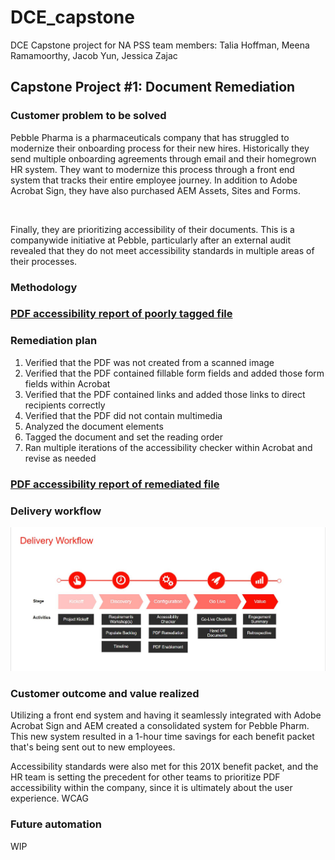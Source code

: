 # DCE_capstone
DCE Capstone project for NA PSS team members: Talia Hoffman, Meena Ramamoorthy, Jacob Yun, Jessica Zajac

## Capstone Project #1: Document Remediation 

### Customer problem to be solved 
<p>Pebble Pharma is a pharmaceuticals company that has struggled to modernize their onboarding process for their new hires. Historically they send multiple onboarding agreements through email and their homegrown HR system. They want to modernize this process through a front end system that tracks their entire employee journey. In addition to Adobe Acrobat Sign, they have also purchased AEM Assets, Sites and Forms. </p>
<br>
<p> Finally, they are prioritizing accessibility of their documents. This is a companywide initiative at Pebble, particularly after an external audit revealed that they do not meet accessibility standards in multiple areas of their processes. </p>


### Methodology 


### [PDF accessibility report of poorly tagged file](https://github.com/sekkinsan/DCE_capstone/blob/main/Pebble_Pharm_201X_Benefits.pdf.accreport.html) 


### Remediation plan 
  1. Verified that the PDF was not created from a scanned image 
  2. Verified that the PDF contained fillable form fields and added those form fields within Acrobat 
  3. Verified that the PDF contained links and added those links to direct recipients correctly 
  4. Verified that the PDF did not contain multimedia 
  5. Analyzed the document elements 
  6. Tagged the document and set the reading order 
  7. Ran multiple iterations of the accessibility checker within Acrobat and revise as needed 


### [PDF accessibility report of remediated file](https://github.com/sekkinsan/DCE_capstone/blob/main/Pebble_Pharm_201X_Benefits_remediated.pdf.accreport.html) 


### Delivery workflow 

  ![Delivery Workflow](/assets/delivery_workflow.JPG)


### Customer outcome and value realized 
<p> Utilizing a front end system and having it seamlessly integrated with Adobe Acrobat Sign and AEM created a consolidated system for Pebble Pharm. This new system resulted in a 1-hour time savings for each benefit packet that's being sent out to new employees. </p>

<p> Accessibility standards were also met for this 201X benefit packet, and the HR team is setting the precedent for other teams to prioritize PDF accessibility within the company, since it is ultimately about the user experience. WCAG </p>


### Future automation 
<p> WIP </p>
